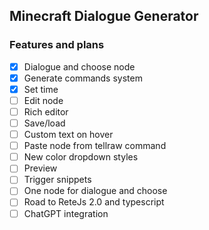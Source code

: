 ## Minecraft Dialogue Generator


### Features and plans
- [x] Dialogue and choose node
- [x] Generate commands system
- [x] Set time
- [ ] Edit node
- [ ] Rich editor
- [ ] Save/load
- [ ] Custom text on hover
- [ ] Paste node from tellraw command
- [ ] New color dropdown styles
- [ ] Preview
- [ ] Trigger snippets
- [ ] One node for dialogue and choose
- [ ] Road to ReteJs 2.0 and typescript
- [ ] ChatGPT integration
